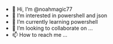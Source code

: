 - 👋 Hi, I’m @noahmagic77
- 👀 I’m interested in powershell and json
- 🌱 I’m currently learning powershell
- 💞️ I’m looking to collaborate on ...
- 📫 How to reach me ...

<!---
noahmagic77/noahmagic77 is a ✨ special ✨ repository because its `README.md` (this file) appears on your GitHub profile.
You can click the Preview link to take a look at your changes.
--->
